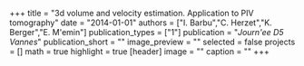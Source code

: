 +++
title = "3d volume and velocity estimation. Application to PIV tomography"
date = "2014-01-01"
authors = ["I. Barbu","C. Herzet","K. Berger","E. M'emin"]
publication_types = ["1"]
publication = "_Journ'ee D5 Vannes_"
publication_short = ""
image_preview = ""
selected = false
projects = []
math = true
highlight = true
[header]
image = ""
caption = ""
+++

